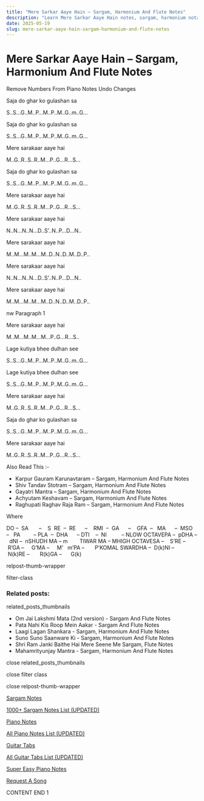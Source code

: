 ```yaml
---
title: "Mere Sarkar Aaye Hain – Sargam, Harmonium And Flute Notes"
description: "Learn Mere Sarkar Aaye Hain notes, sargam, harmonium notations and flute notes. Easy step-by-step tutorial for beginners."
date: 2025-05-19
slug: mere-sarkar-aaye-hain-sargam-harmonium-and-flute-notes
---
```


# Mere Sarkar Aaye Hain – Sargam, Harmonium And Flute Notes

Remove Numbers From Piano Notes
Undo Changes

Saja do ghar ko gulashan sa

S..S…G..M..P…M..P..M..G..m..G…

Saja do ghar ko gulashan sa

S..S…G..M..P…M..P..M..G..m..G…

Mere sarakaar aaye hai

M..G..R..S..R..M…P..G…R…S…

Saja do ghar ko gulashan sa

S..S…G..M..P…M..P..M..G..m..G…

Mere sarakaar aaye hai

M..G..R..S..R..M…P..G…R…S…

Mere sarakaar aaye hai

N..N…N..N…D..S’..N..P…D…N..

Mere sarakaar aaye hai

M..M…M..M…M..D..N..D..M..D..P..

Mere sarakaar aaye hai

N..N…N..N…D..S’..N..P…D…N..

Mere sarakaar aaye hai

M..M…M..M…M..D..N..D..M..D..P..

nw Paragraph 1

Mere sarakaar aaye hai

M..M…M..M…M…P..G…R…S..

Lage kutiya bhee dulhan see

S..S…G..M..P…M..P..M..G..m..G…

Lage kutiya bhee dulhan see

S..S…G..M..P…M..P..M..G..m..G…

Mere sarakaar aaye hai

M..G..R..S..R..M…P..G…R…S…

Saja do ghar ko gulashan sa

S..S…G..M..P…M..P..M..G..m..G…

Mere sarakaar aaye hai

M..G..R..S..R..M…P..G…R…S…

Also Read This :-

* Karpur Gauram Karunavtaram – Sargam, Harmonium And Flute Notes
* Shiv Tandav Stotram – Sargam, Harmonium And Flute Notes
* Gayatri Mantra – Sargam, Harmonium And Flute Notes
* Achyutam Keshavam – Sargam, Harmonium And Flute Notes
* Raghupati Raghav Raja Ram – Sargam, Harmonium And Flute Notes

Where

DO –  SA       –    S  RE  –  RE      –    RMI  –  GA      –    GFA  –   MA      –  MSO  –   PA         – PLA  –  DHA      – DTI    –  NI          – NLOW OCTAVEPA –  pDHA –  dNI –  nSHUDH MA – m        TIWAR MA – MHIGH OCTAVESA –    S’RE –     R’GA –     G’MA –     M’   m’PA –       P’KOMAL SWARDHA –  D(k)NI –       N(k)RE –       R(k)GA –      G(k)

relpost-thumb-wrapper

filter-class

### Related posts:

related_posts_thumbnails

* Om Jai Lakshmi Mata (2nd version) - Sargam And Flute Notes
* Pata Nahi Kis Roop Mein Aakar - Sargam And Flute Notes
* Laagi Lagan Shankara - Sargam, Harmonium And Flute Notes
* Suno Suno Saanware Ki - Sargam, Harmonium And Flute Notes
* Shri Ram Janki Baithe Hai Mere Seene Me Sargam, Flute Notes
* Mahamrityunjay Mantra - Sargam, Harmonium And Flute Notes

close related_posts_thumbnails

close filter class

close relpost-thumb-wrapper

[Sargam Notes](/sargam-notes.html)

[1000+ Sargam Notes List (UPDATED)](/all-songs-list-sargam-notes.html)

[Piano Notes](/piano-notes.html)

[All Piano Notes List (UPDATED)](/all-songs-list-piano-notes.html)

[Guitar Tabs](/guitar-tabs.html)

[All Guitar Tabs List (UPDATED)](/all-songs-list-guitar-tabs.html)

[Super Easy Piano Notes](https://studywall.in/)

[Request A Song](/request-a-song.html)

CONTENT END 1

